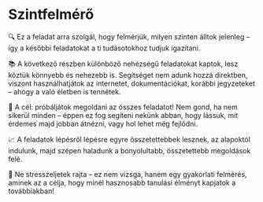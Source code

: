 # Szintfelmérő

🔍 Ez a feladat arra szolgál, hogy felmérjük, milyen szinten álltok jelenleg – így a későbbi feladatokat a ti tudásotokhoz tudjuk igazítani.

📚 A következő részben különböző nehézségű feladatokat kaptok, lesz köztük könnyebb és nehezebb is. Segítséget nem adunk hozzá direktben, viszont használhatjátok az internetet, dokumentációkat, korábbi jegyzeteket – ahogy a való életben is tennétek.

🎯 A cél: próbáljátok megoldani az összes feladatot! Nem gond, ha nem sikerül minden – éppen ez fog segíteni nekünk abban, hogy lássuk, mit érdemes majd jobban átnézni, vagy hol lehet még fejlődni.

📈 A feladatok lépésről lépésre egyre összetettebbek lesznek, az alapoktól indulunk, majd szépen haladunk a bonyolultabb, összetettebb megoldások felé.

💪 Ne stresszeljetek rajta – ez nem vizsga, hanem egy gyakorlati felmérés, aminek az a célja, hogy minél hasznosabb tanulási élményt kapjatok a továbbiakban!
